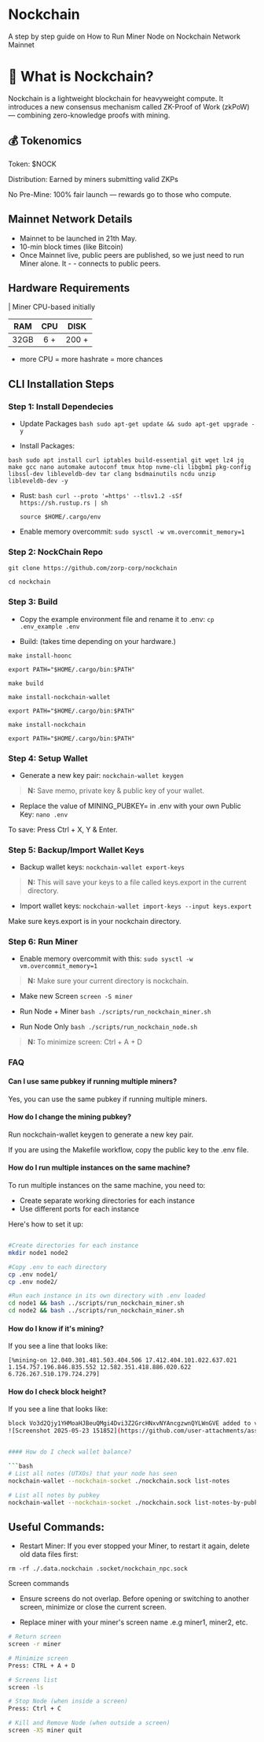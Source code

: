 # Nockchain
A step by step guide on How to Run Miner Node on Nockchain Network Mainnet


# 🧠 What is Nockchain?

Nockchain is a lightweight blockchain for heavyweight compute.
It introduces a new consensus mechanism called ZK-Proof of Work (zkPoW) — combining zero-knowledge proofs with mining.



## 💰 Tokenomics
Token: $NOCK

Distribution: Earned by miners submitting valid ZKPs

No Pre-Mine: 100% fair launch — rewards go to those who compute.

## Mainnet Network Details
- Mainnet to be launched in 21th May.
- 10-min block times (like Bitcoin)
- Once Mainnet live, public peers are published, so we just need to run Miner alone. It - - connects to public peers.

 ## Hardware Requirements
| Miner CPU-based initially        

|RAM   | CPU  | DISK  |
|:-:|:-:|:-:|
| 32GB  | 6 + | 200 +  |

* more CPU = more hashrate = more chances

## CLI Installation Steps
### Step 1: Install Dependecies
* Update Packages
 ```bash sudo apt-get update && sudo apt-get upgrade -y ``` 

* Install Packages:

 ```bash sudo apt install curl iptables build-essential git wget lz4 jq make gcc nano automake autoconf tmux htop nvme-cli libgbm1 pkg-config libssl-dev libleveldb-dev tar clang bsdmainutils ncdu unzip libleveldb-dev -y ```

* Rust:
```bash curl --proto '=https' --tlsv1.2 -sSf https://sh.rustup.rs | sh ```

   ```source $HOME/.cargo/env```


* Enable memory overcommit:
```sudo sysctl -w vm.overcommit_memory=1```

### Step 2: NockChain Repo
```git clone https://github.com/zorp-corp/nockchain```

```cd nockchain```

### Step 3: Build
* Copy the example environment file and rename it to .env:
```cp .env_example .env```

* Build: (takes time depending on your hardware.)

```make install-hoonc```

```export PATH="$HOME/.cargo/bin:$PATH"```

```make build```

```make install-nockchain-wallet```

```export PATH="$HOME/.cargo/bin:$PATH"```

```make install-nockchain```

```export PATH="$HOME/.cargo/bin:$PATH"```

### Step 4: Setup Wallet
 * Generate a new key pair:
 ```nockchain-wallet keygen```
> **N:** Save memo, private key & public key of your wallet.

* Replace the value of MINING_PUBKEY=<public-key> in .env with your own Public Key:
```nano .env```

To save: Press Ctrl + X, Y & Enter.

### Step 5: Backup/Import Wallet Keys

* Backup wallet keys:
```nockchain-wallet export-keys```
> **N:** This will save your keys to a file called keys.export in the current directory.

* Import wallet keys:
```nockchain-wallet import-keys --input keys.export```

Make sure keys.export is in your nockchain directory.

### Step 6: Run Miner

* Enable memory overcommit with this:
```sudo sysctl -w vm.overcommit_memory=1```

> **N:** Make sure your current directory is nockchain.

* Make new Screen
```screen -S miner```

* Run Node + Miner
```bash ./scripts/run_nockchain_miner.sh  ```

* Run Node Only 
```bash ./scripts/run_nockchain_node.sh```

> **N:** To minimize screen: Ctrl + A + D


### FAQ

#### Can I use same pubkey if running multiple miners?
Yes, you can use the same pubkey if running multiple miners.

#### How do I change the mining pubkey?
Run nockchain-wallet keygen to generate a new key pair.

If you are using the Makefile workflow, copy the public key to the .env file.

#### How do I run multiple instances on the same machine?
To run multiple instances on the same machine, you need to:

* Create separate working directories for each instance
* Use different ports for each instance

Here's how to set it up:

```bash

#Create directories for each instance
mkdir node1 node2

#Copy .env to each directory
cp .env node1/
cp .env node2/

#Run each instance in its own directory with .env loaded
cd node1 && bash ../scripts/run_nockchain_miner.sh
cd node2 && bash ../scripts/run_nockchain_miner.sh
```

#### How do I know if it's mining?
If you see a line that looks like:

```[%mining-on 12.040.301.481.503.404.506 17.412.404.101.022.637.021 1.154.757.196.846.835.552 12.582.351.418.886.020.622 6.726.267.510.179.724.279]```

#### How do I check block height?
If you see a line that looks like:

```bash
block Vo3d2Qjy1YHMoaHJBeuQMgi4Dvi3Z2GrcHNxvNYAncgzwnQYLWnGVE added to validated blocks at 2```
![Screenshot 2025-05-23 151852](https://github.com/user-attachments/assets/6983afa1-7c05-4862-ac09-cc8e7795ad7d)


#### How do I check wallet balance?

```bash
# List all notes (UTXOs) that your node has seen
nockchain-wallet --nockchain-socket ./nockchain.sock list-notes

# List all notes by pubkey
nockchain-wallet --nockchain-socket ./nockchain.sock list-notes-by-pubkey <your-pubkey>
```

## Useful Commands:
* Restart Miner:
If you ever stopped your Miner, to restart it again, delete old data files first:

```rm -rf ./.data.nockchain .socket/nockchain_npc.sock```

Screen commands

* Ensure screens do not overlap. Before opening or switching to another screen, minimize or close the current screen.

* Replace miner with your miner's screen name .e.g miner1, miner2, etc.

```bash
# Return screen
screen -r miner

# Minimize screen
Press: CTRL + A + D

# Screens list
screen -ls

# Stop Node (when inside a screen)
Press: Ctrl + C

# Kill and Remove Node (when outside a screen)
screen -XS miner quit
```
